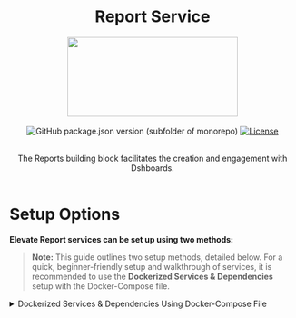 <div align="center">

# Report Service

<a href="https://shikshalokam.org/elevate/">
<img
    src="https://shikshalokam.org/wp-content/uploads/2021/06/elevate-logo.png"
    height="140"
    width="300"
  />
</a>

![GitHub package.json version (subfolder of monorepo)](https://img.shields.io/github/package-json/v/ELEVATE-Project/mentoring?filename=src%2Fpackage.json)
[![License](https://img.shields.io/badge/license-MIT-blue.svg)](https://opensource.org/licenses/MIT)

</details>
</details>

</br>
The Reports building block facilitates the creation and engagement with Dshboards.

</div>
</br>

# Setup Options

**Elevate Report services can be set up using two methods:**
> **Note:** This guide outlines two setup methods, detailed below. For a quick, beginner-friendly setup and walkthrough of services, it is recommended to use the **Dockerized Services & Dependencies** setup with the Docker-Compose file.

<details><summary>Dockerized Services & Dependencies Using Docker-Compose File</summary>

## Dockerized Services & Dependencies

### Expectation
By diligently following the outlined steps, you will successfully establish a fully operational data service application setup.

## Prerequisites
To set up the data service application, ensure you have Docker and Docker Compose installed on your system. For Ubuntu users, detailed installation instructions for both can be found in the documentation here: [How To Install and Use Docker Compose on Ubuntu](https://www.digitalocean.com/community/tutorials/how-to-install-and-use-docker-compose-on-ubuntu-20-04).
## Installation

**Create report Directory:** Establish a directory titled **reports**.

> Example Command: `mkdir reports && cd reports/`

> Note: All commands are run from the reports directory.
### Operating Systems: Linux

> **Caution:** Before proceeding, please ensure that the ports given here are available and open. It is essential to verify their availability prior to moving forward. You can run the below command in your terminal to check this:

```
   for port in 3000 2181 9092 8081 5432 5050 9092 5000; do
       if sudo lsof -iTCP:$port -sTCP:LISTEN &>/dev/null || sudo netstat -tulnp | grep -w ":$port" &>/dev/null; then
           echo "Port $port is in use"
       else
           echo "Port $port is available"
       fi
   done
```

### Steps to Set Up Dockerized Services

1. **Download and execute the main setup script:** Execute the following command in your terminal from the reports directory.
    ```
      curl -OJL https://raw.githubusercontent.com/ELEVATE-Project/data-pipeline/dev-deploy/Documentation/Docker-setup/setup.sh && chmod +x setup.sh && sudo ./setup.sh
    ```

   > **Note:** The script will download all the essential files and launch the services in Docker. Once all services are successfully up and running, Follow the steps and give required inputs to the script.To setup PgAdmin and metabase steps are provide in the documents.
   
2. **General Instructions:**
    - All containers which are part of the docker-compose can be gracefully stopped by pressing `Ctrl + C` in the same terminal where the services are running.
    - To start all services and dependencies:
        ```
        sudo docker compose --env-file ./config.env up -d
        ```
    - To stop all containers and remove volumes:
       ```
       sudo ./docker-compose down -v
       ```

**Keep the current terminal session active, and kindly open a new terminal window within the project directory.**

## Setting Up pgAdmin [optional]

### Step 1: Set Up pgAdmin
1. Open pgAdmin by navigating to `http://localhost:5050` in your browser.
2. Log in with the default credentials:
    - **Username:** `admin@example.com`
    - **Password:** `admin`
3. Click on **Servers** → **Create** → **Server**.
4. Under the **General** tab, provide a name for your server (e.g., `PostgresServer`).
5. Under the **Connection** tab:
    - **Host:** `postgres`
    - **Port:** `5432`
    - **Maintenance Database:** `project-analytics`
    - **Username:** `postgres`
    - **Password:** `password`
6. Click **Save** to connect to the PostgreSQL database.

## Setting Up Metabase

### Step 1: Configure Metabase
1. Open Metabase by navigating to `http://localhost:3000` in your browser.
2. Follow the setup wizard:
    - Setup the Super Admin account.
        - **Choose language:** `English` -> **Next**
        - **Set First Name** `elevate`
        - **Set Last Name** `user`
        - **set Company or team name** `shikshalokam`
        - **Set Email** `user@shikshalokam.org`
        - **Set Password** `elevate@123` -> **Next**
    - Setup the database connection.
        - **Set up your first database** → Select **PostgreSQL**
        - then click on **show more options**
        - Enter the database credentials:
            - **Database connection name:** `elevateData`
            - **Host:** `postgres`
            - **Port:** `5432`
            - **Database name:** `project-analytics`
            - **Username:** `postgres`
            - **Password:** `password`
3. Click **Next** to complete the setup and start using Metabase.
4. setting up the `state_name` and `district_name` data type in the metabase.
    - Go to setting → Admin setting → Table Metadata → select the projects table
    - Set the data type 'state' for state_name and 'city' for district_name.
    - This settings will save automatically.
   1. Here is the opening page of Metabase Dashboard
   ![Here is the opening page of Metabase Dashboard](/Documentation/Docker-setup/screenshots/01.png)
   2. Select the Preferred Language
   ![Select the Preferred Language](/Documentation/Docker-setup/screenshots/02.png)
   3. setup super admin login credentials
   ![setup super admin login credentials](/Documentation/Docker-setup/screenshots/03.png)
   4. Select the postgres database to connect
   ![Select the postgres database to connect)](/Documentation/Docker-setup/screenshots/04.png)
   5. Add the configuration as per mentioned in the config.env
   ![Add the configuration as per mentioned in the config.env](/Documentation/Docker-setup/screenshots/05.png)
   6. Click on the next button
   ![Then you all set to go](/Documentation/Docker-setup/screenshots/07.png)

</details>

